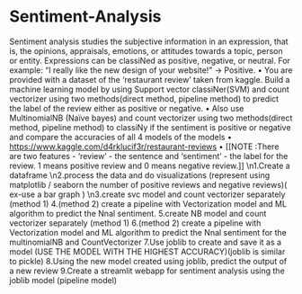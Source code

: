 # Sentiment-Analysis
Sentiment analysis studies the subjective information in an expression, that is, the opinions, appraisals, emotions, or attitudes towards a topic, 
person or entity. Expressions can be classiNed as positive, negative, or neutral. For example: “I really like the new design of your website!” 
→ Positive. • You are provided with a dataset of the ‘restaurant review’ taken from kaggle. Build a machine learning model by using 
Support vector classiNer(SVM) and count vectorizer using two methods(direct method, pipeline method) to predict the label of the review either as 
positive or negative. • Also use MultinomialNB (Naïve bayes) and count vectorizer using two methods(direct method, pipeline method) to classiNy if 
the sentiment is positive or negative and compare the accuracies of all 4 models of the models • https://www.kaggle.com/d4rklucif3r/restaurant-reviews • 
[[NOTE :There are two features - ‘review’ - the sentence and ‘sentiment’ - the label for the review. 1 means positive review and 0 means negative review.]]
\n1.Create a dataframe
\n2.process the data and do visualizations (represent using matplotlib / seaborn the number of positive reviews and negative reviews)( ex-use a bar graph )
\n3.create svc model and count vectorizer separately (method 1)
4.(method 2) create a pipeline with Vectorization model and ML algorithm to predict the Nnal sentiment.
5.create NB model and count vectorizer separately (method 1)
6.(method 2) create a pipeline with Vectorization model and ML algorithm to predict the Nnal sentiment for the multinomialNB and CountVectorizer
7.Use joblib to create and save it as a model (USE THE MODEL WITH THE HIGHEST ACCURACY)(joblib is similar to pickle)
8.Using the new model created using joblib, predict the output of a new review
9.Create a streamlit webapp for sentiment analysis using the joblib model (pipeline model)
